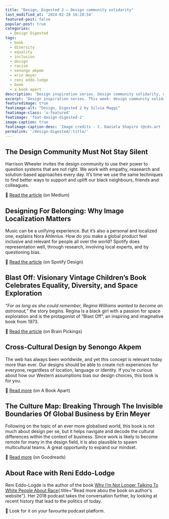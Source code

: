 ```yaml
---
title: "Design, Digested 2 – Design community solidarity"
last_modified_at: '2024-02-28 16:28:54'
featured-post: false
popular-post: true
categories:
  - Design Digested
tags:
  - book
  - diversity
  - equality
  - inclusion
  - design
  - racism
  - senongo akpem
  - erin meyer
  - reni eddo-lodge
  - book
  - a book apart
description: 'Design inspiration series. Design community solidarity, designing for belonging, equality and diversity, cross-cultural design and more.'
excerpt: 'Design inspiration series. This week: design community solidarity, designing for belonging, equality and diversity, cross-cultural design and more.'
featuredimage: true
featimage-alt: "Design, Digested 2 by Silvia Maggi"
featimage-class: 'u-featured'
featimage: 'feat-design-digested-2'
image-caption: true
featimage-caption-desc: 'Image credits - C. Daniela Shapiro (@cds.art ), Leo and Diane Dillon, Spotify'
permalink: '/design-digested/:title/'
---
```

## The Design Community Must Not Stay Silent

Harrison Wheeler invites the design community to use their power to question systems that are not right. We work with empathy, reasearch and solution-based approaches every day. It’s time we use the same techniques to find better ways to support and uplift our black neighbours, friends and colleagues.

<p>🔗 <a href="https://uxdesign.cc/the-design-community-must-not-stay-silent-10a4acb0acfb">Read the article</a> (on Medium)</p>

## Designing For Belonging: Why Image Localization Matters

Music can be a unifying experience. But it’s also a personal and localized one, explains Nora Ahlenius. How do you make a global product feel inclusive and relevant for people all over the world? Spotify does representation well, through research, involving local experts, and by questioning bias.

<p>🔗 <a href="https://spotify.design/article/designing-for-belonging-why-image-localization-matters">Read the article</a> (on Spotify Design)</p>

## Blast Off: Visionary Vintage Children’s Book Celebrates Equality, Diversity, and Space Exploration

_“For as long as she could remember, Regina Williams wanted to become an astronaut,”_ the story begins. Regina is a black girl with a passion for space exploration and is the protagonist of “Blast Off”, an inspiring and imaginative book from 1973.  

<p>🔗 <a href="https://www.brainpickings.org/2014/05/08/blast-off/">Read the article</a> (on Brain Pickings)</p>

## Cross-Cultural Design by Senongo Akpem

The web has always been worldwide, and yet this concept is relevant today more than ever. Our designs should be able to create rich experiences for everyone, regardless of location, language or identity.  If you’re curious about how our Western assumptions bias our design choices, this book is for you.

<p>🔗 <a href="https://abookapart.com/products/cross-cultural-design">Read more</a> (on A Book Apart)</p>

## The Culture Map: Breaking Through The Invisible Boundaries Of Global Business by Erin Meyer

Following on the topic of an ever more globalised world, this book is not much about design per se, but it helps navigate and decode the cultural differences within the context of business. Since work is likely to become remote for many in the design field, it is also plausible to spawn multicultural teams. A great opportunity to expand our mindset.

<p>🔗 <a href="https://www.goodreads.com/book/show/22085568-the-culture-map">Read more</a> (on Goodreads)</p>

## About Race with Reni Eddo-Lodge

Reni Eddo-Logde is the author of the book [Why I’m Not Longer Talking To White People About Race](http://renieddolodge.co.uk/books/){:title="Read more abou the book on author's website"}. Her 2018 podcast takes the conversation further, by looking at recent history that lead to the politics of today.

<p>🔗 Look for it on your favourite podcast platform.</p>
